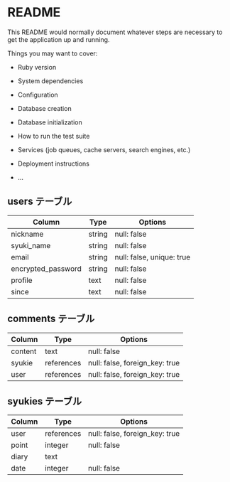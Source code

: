 # README

This README would normally document whatever steps are necessary to get the
application up and running.

Things you may want to cover:

* Ruby version

* System dependencies

* Configuration

* Database creation

* Database initialization

* How to run the test suite

* Services (job queues, cache servers, search engines, etc.)

* Deployment instructions

* ...
## users テーブル

| Column             | Type   | Options     |
| ------------------ | ------ | ----------- |
| nickname           | string | null: false |
| syuki_name         | string | null: false |
| email              | string | null: false, unique: true |
| encrypted_password | string | null: false |
| profile            | text   | null: false |
| since              | text   | null: false |

## comments テーブル

| Column             | Type   | Options     |
| ------------------ | ------ | ----------- |
| content            | text   | null: false |
| syukie             | references | null: false, foreign_key: true |
| user               | references | null: false, foreign_key: true |


## syukies テーブル

| Column | Type       | Options                        |
| ------ | ---------- | ------------------------------ |
| user   | references | null: false, foreign_key: true |
| point  | integer    | null: false |
| diary  | text       |   |
| date   | integer    | null: false |
